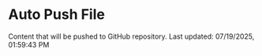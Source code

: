 # Auto Push File

Content that will be pushed to GitHub repository.
Last updated: 07/19/2025, 01:59:43 PM